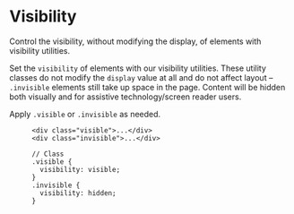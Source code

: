 <h1>Visibility</h1>
<p class="lead">Control the visibility, without modifying the display, of elements with visibility utilities.</p>

<p>Set the <code class="highlighter-rouge">visibility</code> of elements with our visibility utilities. These utility classes do not modify the <code class="highlighter-rouge">display</code> value at all and do not affect layout – <code class="highlighter-rouge">.invisible</code> elements still take up space in the page. Content will be hidden both visually and for assistive technology/screen reader users.</p>

<p>Apply <code class="highlighter-rouge">.visible</code> or <code class="highlighter-rouge">.invisible</code> as needed.</p>

<figure class="zc-highlight"><pre><code class="language-html" data-lang="html"><span class="nt">&lt;div</span> <span class="na">class=</span><span class="s">"visible"</span><span class="nt">&gt;</span>...<span class="nt">&lt;/div&gt;</span>
<span class="nt">&lt;div</span> <span class="na">class=</span><span class="s">"invisible"</span><span class="nt">&gt;</span>...<span class="nt">&lt;/div&gt;</span></code></pre></figure>

<figure class="zc-highlight"><pre><code class="language-scss" data-lang="scss"><span class="c1">// Class</span>
<span class="nc">.visible</span> <span class="p">{</span>
  <span class="nl">visibility</span><span class="p">:</span> <span class="nb">visible</span><span class="p">;</span>
<span class="p">}</span>
<span class="nc">.invisible</span> <span class="p">{</span>
  <span class="nl">visibility</span><span class="p">:</span> <span class="nb">hidden</span><span class="p">;</span>
<span class="p">}</span>
</code></pre></figure>
